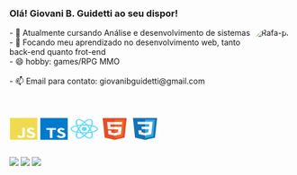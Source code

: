 ### Olá! Giovani B. Guidetti ao seu dispor!
   <img align="right" alt="Rafa-pic" height="250" style="border-radius:50px;" src="https://forum.sankakucomplex.com/uploads/default/original/2X/b/bf493d1d657c96a79c97ba045e6fdf1ac907fb8b.gif">
</div>
- 🔭 Atualmente cursando Análise e desenvolvimento de sistemas<br>
- 🌱 Focando meu aprendizado no desenvolvimento web, tanto back-end quanto frot-end<br>
- 😄 hobby: games/RPG MMO<br><br>
- 📫 Email para contato: giovanibguidetti@gmail.com<br>
   
   
<br>
<br>
<div style="display: inline_block"><br>
  <img align="center" alt="Gio-Js" height="40" width="50" src="https://raw.githubusercontent.com/devicons/devicon/master/icons/javascript/javascript-plain.svg">
  <img align="center" alt="Gio-Ts" height="40" width="50" src="https://raw.githubusercontent.com/devicons/devicon/master/icons/typescript/typescript-plain.svg">
  <img align="center" alt="Gio-React" height="40" width="50" src="https://raw.githubusercontent.com/devicons/devicon/master/icons/react/react-original.svg">
  <img align="center" alt="Gio-HTML" height="40" width="50" src="https://raw.githubusercontent.com/devicons/devicon/master/icons/html5/html5-original.svg">
  <img align="center" alt="Gio-CSS" height="40" width="50" src="https://raw.githubusercontent.com/devicons/devicon/master/icons/css3/css3-original.svg">
<br>

  ##
 
<div> 
  <a href="https://www.instagram.com/giovani_gbg/" target="_blank"><img src="https://img.shields.io/badge/-Instagram-%23E4405F?style=for-the-badge&logo=instagram&logoColor=white" target="_blank"></a> 
  <a href = "mailto:giovanibguidetti@gmail.com"><img src="https://img.shields.io/badge/-Gmail-%23333?style=for-the-badge&logo=gmail&logoColor=white" target="_blank"></a>
  <a href="https://www.linkedin.com/in/giovani-bueno-guidetti-950581236/" target="_blank"><img src="https://img.shields.io/badge/-LinkedIn-%230077B5?style=for-the-badge&logo=linkedin&logoColor=white" target="_blank"></a>
  
</div>

